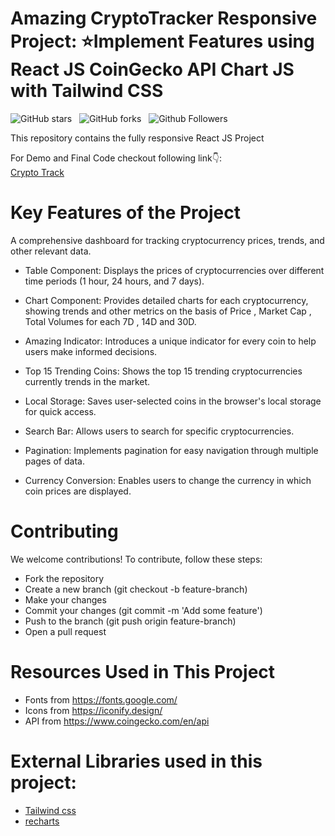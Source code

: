 # Amazing CryptoTracker Responsive Project: ⭐Implement Features using React JS CoinGecko API Chart JS with Tailwind CSS

![GitHub stars](https://img.shields.io/github/stars/Mohammad092k/CryptoTrack?style=social&logo=ApacheSpark&label=Stars)&nbsp;&nbsp;
![GitHub forks](https://img.shields.io/github/forks/Mohammad092k/CryptoTrack?style=social&logo=KashFlow&maxAge=3600)&nbsp;&nbsp;
![Github Followers](https://img.shields.io/github/followers/Mohammad092k.svg?style=social&label=Follow)&nbsp;&nbsp;<br />

This repository contains the fully responsive React JS Project  <br />

For Demo and Final Code checkout following link👇: <br />
[Crypto Track](https://crypto-track-mk1617.netlify.app/) <br />

# Key Features of the Project 
A comprehensive dashboard for tracking cryptocurrency prices, trends, and other relevant data.

   - Table Component: Displays the prices of cryptocurrencies over different time periods (1 hour, 24 hours, and 7 days).

   - Chart Component: Provides detailed charts for each cryptocurrency, showing trends and other metrics on the basis of Price , Market Cap , Total Volumes for each 7D , 14D and 30D.

   - Amazing Indicator: Introduces a unique indicator for every coin to help users make informed decisions.

   - Top 15 Trending Coins: Shows the top 15 trending cryptocurrencies currently trends in the market.

   - Local Storage: Saves user-selected coins in the browser's local storage for quick access.

   - Search Bar: Allows users to search for specific cryptocurrencies.

   - Pagination: Implements pagination for easy navigation through multiple pages of data.

   - Currency Conversion: Enables users to change the currency in which coin prices are displayed.
   
# Contributing
We welcome contributions! To contribute, follow these steps:

   - Fork the repository
   - Create a new branch (git checkout -b feature-branch)
   - Make your changes
   - Commit your changes (git commit -m 'Add some feature')
   - Push to the branch (git push origin feature-branch)
   - Open a pull request

# Resources Used in This Project

- Fonts from https://fonts.google.com/ <br />
- Icons from https://iconify.design/ <br />
- API from https://www.coingecko.com/en/api <br />

# External Libraries used in this project:

- [Tailwind css](https://tailwindcss.com/) <br />
- [recharts](https://recharts.org/en-US/) <br />



